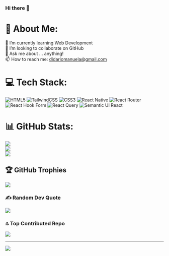 ### Hi there 👋

# 💫 About Me:
🌱 I’m currently learning Web Development<br>👯 I’m looking to collaborate on GitHub<br>💬 Ask me about ... anything!<br>📫 How to reach me: didariomanuela@gmail.com


# 💻 Tech Stack:
![HTML5](https://img.shields.io/badge/html5-%23E34F26.svg?style=for-the-badge&logo=html5&logoColor=white) ![TailwindCSS](https://img.shields.io/badge/tailwindcss-%2338B2AC.svg?style=for-the-badge&logo=tailwind-css&logoColor=white) ![CSS3](https://img.shields.io/badge/css3-%231572B6.svg?style=for-the-badge&logo=css3&logoColor=white) ![React Native](https://img.shields.io/badge/react_native-%2320232a.svg?style=for-the-badge&logo=react&logoColor=%2361DAFB) ![React Router](https://img.shields.io/badge/React_Router-CA4245?style=for-the-badge&logo=react-router&logoColor=white) ![React Hook Form](https://img.shields.io/badge/React%20Hook%20Form-%23EC5990.svg?style=for-the-badge&logo=reacthookform&logoColor=white) ![React Query](https://img.shields.io/badge/-React%20Query-FF4154?style=for-the-badge&logo=react%20query&logoColor=white) ![Semantic UI React](https://img.shields.io/badge/Semantic%20UI%20React-%2335BDB2.svg?style=for-the-badge&logo=SemanticUIReact&logoColor=white)
# 📊 GitHub Stats:
![](https://github-readme-stats.vercel.app/api?username=Manudd25&theme=dark&hide_border=false&include_all_commits=false&count_private=false)<br/>
![](https://github-readme-streak-stats.herokuapp.com/?user=Manudd25&theme=dark&hide_border=false)<br/>
![](https://github-readme-stats.vercel.app/api/top-langs/?username=Manudd25&theme=dark&hide_border=false&include_all_commits=false&count_private=false&layout=compact)

## 🏆 GitHub Trophies
![](https://github-profile-trophy.vercel.app/?username=Manudd25&theme=radical&no-frame=false&no-bg=true&margin-w=4)

### ✍️ Random Dev Quote
![](https://quotes-github-readme.vercel.app/api?type=horizontal&theme=radical)

### 🔝 Top Contributed Repo
![](https://github-contributor-stats.vercel.app/api?username=Manudd25&limit=5&theme=dark&combine_all_yearly_contributions=true)

---
[![](https://visitcount.itsvg.in/api?id=Manudd25&icon=0&color=0)](https://visitcount.itsvg.in)

<!-- Proudly created with GPRM ( https://gprm.itsvg.in ) -->
